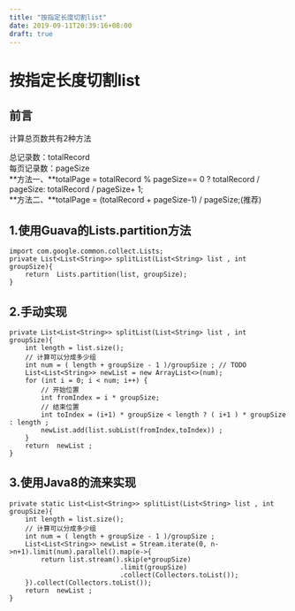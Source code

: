 ```yaml
---
title: "按指定长度切割list"
date: 2019-09-11T20:39:16+08:00
draft: true
---
```

# **按指定长度切割list**

## 前言 
计算总页数共有2种方法 

总记录数：totalRecord  
每页记录数：pageSize  
**方法一、**totalPage = totalRecord % pageSize== 0 ? totalRecord / pageSize: totalRecord / pageSize+ 1;  
**方法二、**totalPage = (totalRecord + pageSize-1) / pageSize;(推荐)

## 1.使用Guava的Lists.partition方法  

	import com.google.common.collect.Lists;
	private List<List<String>> splitList(List<String> list , int groupSize){
        return  Lists.partition(list, groupSize);
    }

## 2.手动实现  

	private List<List<String>> splitList(List<String> list , int groupSize){
        int length = list.size();
        // 计算可以分成多少组
        int num = ( length + groupSize - 1 )/groupSize ; // TODO 
        List<List<String>> newList = new ArrayList<>(num);
        for (int i = 0; i < num; i++) {
            // 开始位置
            int fromIndex = i * groupSize;
            // 结束位置
            int toIndex = (i+1) * groupSize < length ? ( i+1 ) * groupSize : length ;
            newList.add(list.subList(fromIndex,toIndex)) ;
        }
        return  newList ;
    }

## 3.使用Java8的流来实现  
	private static List<List<String>> splitList(List<String> list , int groupSize){
        int length = list.size();
        // 计算可以分成多少组
        int num = ( length + groupSize - 1 )/groupSize ;
        List<List<String>> newList = Stream.iterate(0, n->n+1).limit(num).parallel().map(e->{
            return list.stream().skip(e*groupSize)
								.limit(groupSize)
								.collect(Collectors.toList());
        }).collect(Collectors.toList());
        return  newList ;
    }

